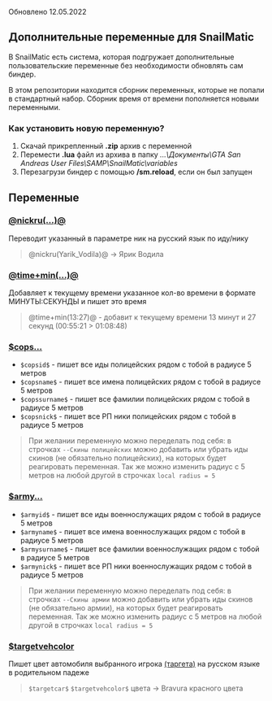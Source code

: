 Обновлено 12.05.2022

## Дополнительные переменные для SnailMatic

В SnailMatic есть система, которая подгружает дополнительные пользовательские переменные без необходимости обновлять сам биндер.

В этом репозитории находится сборник переменных, которые не попали в стандартный набор. Сборник время от времени пополняется новыми переменными.

### Как установить новую переменную?

1. Скачай прикрепленный **.zip** архив с переменной
2. Перемести **.lua** файл из архива в папку _...\Документы\GTA San Andreas User Files\SAMP\SnailMatic\variables_
3. Перезагрузи биндер с помощью **/sm.reload**, если он был запущен

## Переменные

### [@nickru(...)@](https://github.com/GrezeeBal/SnailMaticDocs/files/8681685/nickru.zip)

Переводит указанный в параметре ник на русский язык по иду/нику

> @nickru(Yarik_Vodila)@ -> Ярик Водила

### [@time+min(...)@](https://github.com/GrezeeBal/SnailMaticDocs/files/8681331/timemin.zip)

Добавляет к текущему времени указанное кол-во времени в формате МИНУТЫ:СЕКУНДЫ и пишет это время

> @time+min(13:27)@ - добавит к текущему времени 13 минут и 27 секунд (00:55:21 > 01:08:48)

### [$cops...](https://github.com/GrezeeBal/SnailMaticDocs/files/8681411/cops.zip)

- `$copsid$` - пишет все иды полицейских рядом с тобой в радиусе 5 метров
- `$copsname$` - пишет все имена полицейских рядом с тобой в радиусе 5 метров
- `$copssurname$` - пишет все фамилии полицейских рядом с тобой в радиусе 5 метров
- `$copsnick$` - пишет все РП ники полицейских рядом с тобой в радиусе 5 метров

> При желании переменную можно переделать под себя: в строчках `--Скины полицейских` можно добавить или убрать иды скинов (не обязательно полицейских), на которых будет реагировать переменная. Так же можно изменить радиус с 5 метров на любой другой в строчках `local radius = 5`

### [$army...](https://github.com/GrezeeBal/SnailMaticDocs/files/8681483/army.zip)

- `$armyid$` - пишет все иды военнослужащих рядом с тобой в радиусе 5 метров
- `$armyname$` - пишет все имена военнослужащих рядом с тобой в радиусе 5 метров
- `$armysurname$` - пишет все фамилии военнослужащих рядом с тобой в радиусе 5 метров
- `$armynick$` - пишет все РП ники военнослужащих рядом с тобой в радиусе 5 метров

> При желании переменную можно переделать под себя: в строчках `--Скины армии` можно добавить или убрать иды скинов (не обязательно армии), на которых будет реагировать переменная. Так же можно изменить радиус с 5 метров на любой другой в строчках `local radius = 5`

### [$targetvehcolor](https://github.com/GrezeeBal/SnailMaticDocs/files/8682168/vehColor.zip)

Пишет цвет автомобиля выбранного игрока [(таргета)](https://github.com/GrezeeBal/SnailMaticDocs/blob/main/SNAILMATIC_DOCUMENTATION.md#6-%D0%B2%D1%8B%D0%B1%D0%BE%D1%80-%D1%86%D0%B5%D0%BB%D0%B8-%D0%BF%D0%B5%D1%80%D0%B5%D0%BC%D0%B5%D0%BD%D0%BD%D1%8B%D0%B5-target) на русском языке в родительном падеже

> `$targetcar$` `$targetvehcolor$` цвета -> Bravura красного цвета
